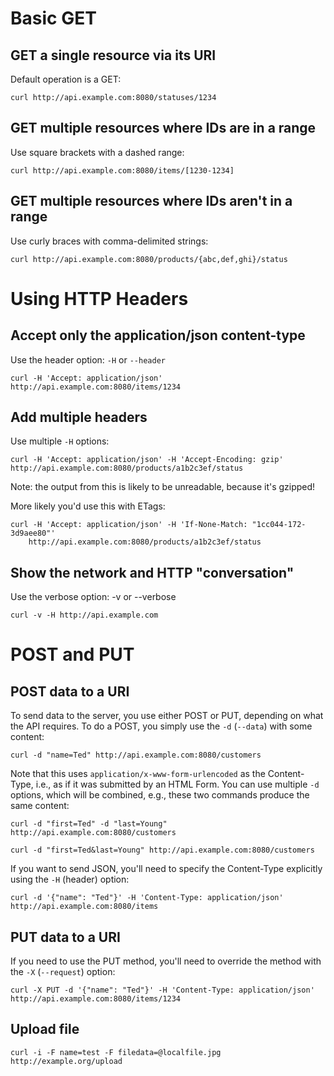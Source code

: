 # Basic GET

## GET a single resource via its URI

Default operation is a GET:

    curl http://api.example.com:8080/statuses/1234

## GET multiple resources where IDs are in a range

Use square brackets with a dashed range:

    curl http://api.example.com:8080/items/[1230-1234]

## GET multiple resources where IDs aren't in a range

Use curly braces with comma-delimited strings:

    curl http://api.example.com:8080/products/{abc,def,ghi}/status

# Using HTTP Headers

## Accept only the application/json content-type

Use the header option: `-H` or `--header`

    curl -H 'Accept: application/json' http://api.example.com:8080/items/1234

## Add multiple headers

Use multiple `-H` options:

    curl -H 'Accept: application/json' -H 'Accept-Encoding: gzip' http://api.example.com:8080/products/a1b2c3ef/status

Note: the output from this is likely to be unreadable, because it's gzipped!

More likely you'd use this with ETags:

    curl -H 'Accept: application/json' -H 'If-None-Match: "1cc044-172-3d9aee80"' 
        http://api.example.com:8080/products/a1b2c3ef/status

## Show the network and HTTP "conversation"

Use the verbose option: -v or --verbose

    curl -v -H http://api.example.com

# POST and PUT

## POST data to a URI

To send data to the server, you use either POST or PUT, depending on what the API requires. To do a POST, you simply use the `-d` (`--data`) with some content:

    curl -d "name=Ted" http://api.example.com:8080/customers

Note that this uses `application/x-www-form-urlencoded` as the Content-Type, i.e., as if it was submitted by an HTML Form. You can use multiple `-d` options, which will be combined, e.g., these two commands produce the same content:

~~~~
curl -d "first=Ted" -d "last=Young" http://api.example.com:8080/customers
~~~~

~~~~
curl -d "first=Ted&last=Young" http://api.example.com:8080/customers
~~~~

If you want to send JSON, you'll need to specify the Content-Type explicitly using the `-H` (header) option:

    curl -d '{"name": "Ted"}' -H 'Content-Type: application/json' http://api.example.com:8080/items

## PUT data to a URI

If you need to use the PUT method, you'll need to override the method with the `-X` (`--request`) option:

    curl -X PUT -d '{"name": "Ted"}' -H 'Content-Type: application/json' http://api.example.com:8080/items/1234

## Upload file

    curl -i -F name=test -F filedata=@localfile.jpg http://example.org/upload